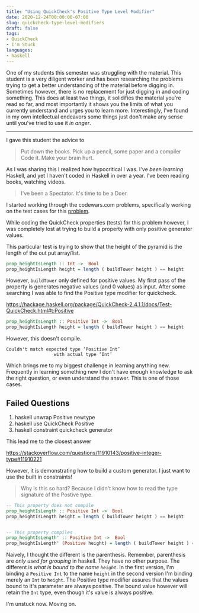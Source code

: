 ```yaml
---
title: "Using QuickCheck's Positive Type Level Modifier"
date: 2020-12-24T00:00:00-07:00
slug: quickcheck-type-level-modifiers
draft: false
tags:
- QuickCheck
- I'm Stuck
languages:
- haskell
---
```


One of my students this semester was struggling with the material. This
student is a very diligent worker and has been researching the problems trying
to get a better understanding of the material before digging in. Sometimes
however, there is no replacement for just digging in and coding something.
This does at least two things, it solidifies the material you're read so far,
and most importantly it shows you the limits of what you currently understand
and urges you to learn more. Interestingly, I've found in my own intellectual
endeavors some things just don't make any sense until you've tried to use it
_in anger_.

---

I gave this student the advice to

> Put down the books.
> Pick up a pencil, some paper and a compiler
> Code it. Make your brain hurt.

As I was sharing this I realized how hypocritical I was. I've *been
learning* Haskell, and yet I haven't coded in Haskell in over a year. I've
been reading books, watching videos.

> I've been a Spectator.
> It's time to be a Doer.

I started working through the codewars.com problems, specifically working on
the test cases for this [problem](https://www.codewars.com/kata/576757b1df89ecf5bd00073b/train/haskell).

While coding the QuickCheck properties (tests) for this problem however, I was
completely lost at trying to build a property with only positive generator
values.

This particular test is trying to show that the height of the pyramid is the
length of the out put array/list.


```haskell
prop_heightIsLength :: Int ->  Bool
prop_heightIsLength height = length ( buildTower height ) == height
```

However, ```buildTower``` only defined for positive values. My first pass of
the property is generates negative values (and 0 values) as input. After some
searching I was able to find the Positive type modifier for quickcheck. 

https://hackage.haskell.org/package/QuickCheck-2.4.1.1/docs/Test-QuickCheck.html#t:Positive

```haskell
prop_heightIsLength :: Positive Int ->  Bool
prop_heightIsLength height = length ( buildTower height ) == height
```

However, this doesn't compile. 

```
Couldn't match expected type ‘Positive Int’
                  with actual type ‘Int’
```

Which brings me to my biggest challenge in learning anything new. Frequently
in learning something new I don't have enough knowledge to ask the right
question, or even understand the answer. This is one of those cases.

## Failed Questions

1. haskell unwrap Positive newtype
1. haskell use QuickCheck Positive
1. haskell constraint quickcheck generator

This lead me to the closest answer

https://stackoverflow.com/questions/11910143/positive-integer-type#11910221

However, it is demonstrating how to build a custom generator. I just want to
use the built in constraints! 

> Why is this so hard?
> Because I didn't know how to read the type signature of the Postive type.

```haskell
-- This property does not compile
prop_heightIsLength :: Positive Int ->  Bool
prop_heightIsLength height = length ( buildTower height ) == height


-- This property compiles
prop_heightIsLength' :: Positive Int ->  Bool
prop_heightIsLength' (Positive height) = length ( buildTower height ) == height
```

Naively, I thought the different is the parenthesis. Remember, parenthesis are
*only used for grouping* in haskell. They have no other purpose. The different
is *what is bound to the name ```height```*. In the first version, I'm binding
a ```Positive Int``` to the name ```height``` in the second version I'm
binding merely an ```Int``` to ```height```. The Positive type modifier
assures that the values bound to it's parameter are always positive. The bound
value however will retain the ```Int``` type, even though it's value is always
positive. 

I'm unstuck now. Moving on.


